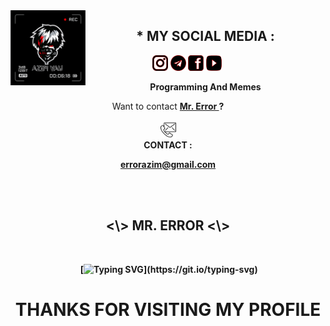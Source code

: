 <img src="https://github.com/Azim-vau/Azim-vau/blob/main/IMAGE/azimvau.gif" width="120" height="120" align="left">
<center>
  
  
  
   ## * MY SOCIAL MEDIA : <br>
<a href="https://Instagram.com/azimmahmud143" target="_blank"><img src="https://github.com/Azim-vau/Azim-vau/blob/main/IMAGE/instagram.png" alt="alt text" width="25" height="25"></a> 
<a href="https://t.me/mrerror69"><img src="https://github.com/Azim-vau/Azim-vau/blob/main/IMAGE/telegram.png" alt="alt text" width="25" height="25"></a>
<a href="https://www.facebook.com/azimvau69" target="_blank"><img src="https://github.com/Azim-vau/Azim-vau/blob/main/IMAGE/facebook.png" alt="alt text" width="25" height="25"></a> <a href="https://youtube.com/MrError69"><img src="https://github.com/Azim-vau/Azim-vau/blob/main/IMAGE/youtube.png" alt="alt text" width="25" height="25"></a> 
&nbsp;&nbsp;     &nbsp;&nbsp;    &nbsp;&nbsp;   &nbsp;&nbsp;   &nbsp;&nbsp;
  
____Programming And Memes____

Want to contact <a href="https://github.com/Azim-vau"><b>Mr. Error </a> ?</br><br>
<img src="https://github.com/Azim-vau/Azim-vau/blob/main/IMAGE/contact.png" alt="alt text" width="25" height="25"> <br>
CONTACT : <p>errorazim@gmail.com</p>  <br> <br> 


<div align="center">
<h2> <\> MR. ERROR <\> </h2>
</div> <br>
  
  
  

<div align="center" width="50"> 
</div>

&nbsp;[![Typing SVG](http://readme-typing-svg.herokuapp.com?color=ff0000&size=36&multiline=true&width=970&height=300&lines=Hello+there%2C+fellow+%3Chackers%2F%3E+and+%3Ccoderz%2F%3E!)](https://git.io/typing-svg)


<div align="center">
  <h1> THANKS FOR VISITING MY PROFILE </h1>
</div>
